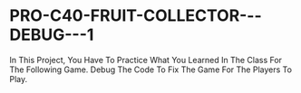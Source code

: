 # PRO-C40-FRUIT-COLLECTOR---DEBUG---1
In This Project, You Have To Practice What You Learned In The Class For The Following Game. Debug The Code To Fix The Game For The Players To Play.
